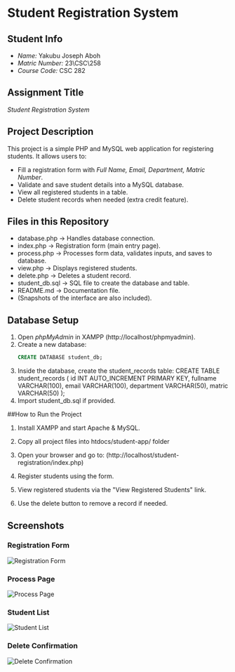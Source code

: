 # Student Registration System

## Student Info
- *Name:* Yakubu Joseph Aboh
- *Matric Number:* 23\CSC\258
- *Course Code:* CSC 282 

## Assignment Title
*Student Registration System*

## Project Description
This project is a simple PHP and MySQL web application for registering students. It allows users to:
- Fill a registration form with *Full Name, Email, Department, Matric Number*.  
- Validate and save student details into a MySQL database.  
- View all registered students in a table.  
- Delete student records when needed (extra credit feature).  

## Files in this Repository
- database.php → Handles database connection.  
- index.php → Registration form (main entry page).  
- process.php → Processes form data, validates inputs, and saves to database.  
- view.php → Displays registered students.  
- delete.php → Deletes a student record.  
- student_db.sql → SQL file to create the database and table.  
- README.md → Documentation file.  
- (Snapshots of the interface are also included).  

## Database Setup
1. Open *phpMyAdmin* in XAMPP (http://localhost/phpmyadmin).  
2. Create a new database:
   ```sql
   CREATE DATABASE student_db;
3. Inside the database, create the student_records table:
   CREATE TABLE student_records (
    	id INT AUTO_INCREMENT PRIMARY KEY,
      fullname VARCHAR(100),
    	email VARCHAR(100),
      department VARCHAR(50),
      matric VARCHAR(50)
   );
4. Import student_db.sql if provided.

##How to Run the Project
1. Install XAMPP and start Apache & MySQL.
2. Copy all project files into htdocs/student-app/ folder
3. Open your browser and go to:
  (http://localhost/student-registration/index.php)

4. Register students using the form.
5. View registered students via the "View Registered Students" link.
6. Use the delete button to remove a record if needed.

## Screenshots

### Registration Form
![Registration Form](images/index.png)

### Process Page
![Process Page](images/process.png)

### Student List
![Student List](images/view.png)

### Delete Confirmation

![Delete Confirmation](images/delete.png)
